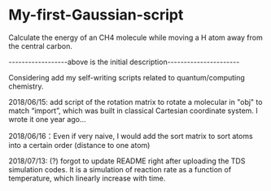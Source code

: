 # My-first-Gaussian-script
Calculate the energy of an CH4 molecule while moving a H atom away from the central carbon.

------------------above is the initial description----------------------

Considering add my self-writing scripts related to quantum/computing chemistry.

2018/06/15: add script of the rotation matrix to rotate a molecular in "obj" to match “import”, which was built in classical Cartesian coordinate system. I wrote it one year ago...

2018/06/16：Even if very naive, I would add the sort matrix to sort atoms into a certain order (distance to one atom)

2018/07/13: (?) forgot to update README right after uploading the TDS simulation codes. It is a simulation of reaction rate as a function of temperature, which linearly increase with time.

